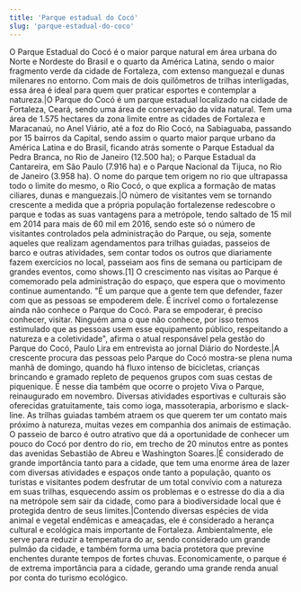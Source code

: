 ```yaml
---
title: 'Parque estadual do Cocó'
slug: 'parque-estadual-do-coco'
---
```


O Parque Estadual do Cocó é o maior parque natural em área urbana do Norte e Nordeste do Brasil e o quarto da América Latina, sendo o maior fragmento verde da cidade de Fortaleza, com extenso manguezal e dunas milenares no entorno. Com mais de dois quilômetros de trilhas interligadas, essa área é ideal para quem quer praticar esportes e contemplar a natureza.|O Parque do Cocó é um parque estadual localizado na cidade de Fortaleza, Ceará, sendo uma área de conservação da vida natural. Tem uma área de 1.575 hectares da zona limite entre as cidades de Fortaleza e Maracanaú, no Anel Viário, até a foz do Rio Cocó, na Sabiaguaba, passando por 15 bairros da Capital, sendo assim o quarto maior parque urbano da América Latina e do Brasil, ficando atrás somente o Parque Estadual da Pedra Branca, no Rio de Janeiro (12.500 ha); o Parque Estadual da Cantareira, em São Paulo (7.916 ha) e o Parque Nacional da Tijuca, no Rio de Janeiro (3.958 ha). O nome do parque tem origem no rio que ultrapassa todo o limite do mesmo, o Rio Cocó, o que explica a formação de matas ciliares, dunas e manguezais.|O número de visitantes vem se tornando crescente a medida que a própria população fortalezense redescobre o parque e todas as suas vantagens para a metrópole, tendo saltado de 15 mil em 2014 para mais de 60 mil em 2016, sendo este só o número de visitantes controlados pela administração do Parque, ou seja, somente aqueles que realizam agendamentos para trilhas guiadas, passeios de barco e outras atividades, sem contar todos os outros que diariamente fazem exercícios no local, passeiam aos fins de semana ou participam de grandes eventos, como shows.[1] O crescimento nas visitas ao Parque é comemorado pela administração do espaço, que espera que o movimento continue aumentando. "É um parque que a gente tem que defender, fazer com que as pessoas se empoderem dele. É incrível como o fortalezense ainda não conhece o Parque do Cocó. Para se empoderar, é preciso conhecer, visitar. Ninguém ama o que não conhece, por isso temos estimulado que as pessoas usem esse equipamento público, respeitando a natureza e a coletividade", afirma o atual responsável pela gestão do Parque do Cocó, Paulo Lira em entrevista ao jornal Diário do Nordeste.|A crescente procura das pessoas pelo Parque do Cocó mostra-se plena numa manhã de domingo, quando há fluxo intenso de bicicletas, crianças brincando e gramado repleto de pequenos grupos com suas cestas de piquenique. É nesse dia também que ocorre o projeto Viva o Parque, reinaugurado em novembro. Diversas atividades esportivas e culturais são oferecidas gratuitamente, tais como ioga, massoterapia, arborismo e slack-line. As trilhas guiadas também atraem os que querem ter um contato mais próximo à natureza, muitas vezes em companhia dos animais de estimação. O passeio de barco é outro atrativo que dá a oportunidade de conhecer um pouco do Cocó por dentro do rio, em trecho de 20 minutos entre as pontes das avenidas Sebastião de Abreu e Washington Soares.|É considerado de grande importância tanto para a cidade, que tem uma enorme área de lazer com diversas atividades e espaços onde tanto a população, quanto os turistas e visitantes podem desfrutar de um total convívio com a natureza em suas trilhas, esquecendo assim os problemas e o estresse do dia a dia na metrópole sem sair da cidade, como para a biodiversidade local que é protegida dentro de seus limites.|Contendo diversas espécies de vida animal e vegetal endêmicas e ameaçadas, ele é considerado a herança cultural e ecológica mais importante de Fortaleza. Ambientalmente, ele serve para reduzir a temperatura do ar, sendo considerado um grande pulmão da cidade, e também forma uma bacia protetora que previne enchentes durante tempos de fortes chuvas. Economicamente, o parque é de extrema importância para a cidade, gerando uma grande renda anual por conta do turismo ecológico.
